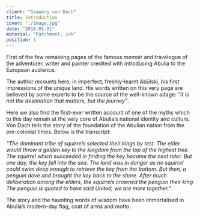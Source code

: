 ```yaml
---
client: "Gsawery von Dach"
title: Introduction
cover: "./image.jpg"
date: "2018-01-01"
material: "Parchment, ink"
position: 1
---
```


First of the few remaining pages of the famous memoir and travelogue of the adventurer, writer and painter credited with introducing Abulia to the European audience.

The author recounts here, in imperfect, freshly-learnt Abülski, his first impressions of the unique land. His words written on this very page are believed by some experts to be the source of the well-known adage: _“It is not the destination that matters, but the journey”_.

Here we also find the first-ever written account of one of the myths which to this day remain at the very core of Abulia’s national identity and culture. Von Dach tells the story of the foundation of the Abulian nation from the pre-colonial times. Below is the transcript:

_“The dominant tribe of squirrels selected their kings by test. The elder would throw a golden key to the kingdom from the top of the highest tree. The squirrel which succeeded in finding the key became the next ruler. But one day, the key fell into the sea. The land was in danger as no squirrel could swim deep enough to retrieve the key from the bottom. But then, a penguin dove and brought the key back to the shore. After much deliberation among the elders, the squirrels crowned the penguin their king. The penguin is quoted to have said United, we are more together.”_

The story and the haunting words of wisdom have been immortalised in Abulia’s modern-day flag, coat of arms and motto.


